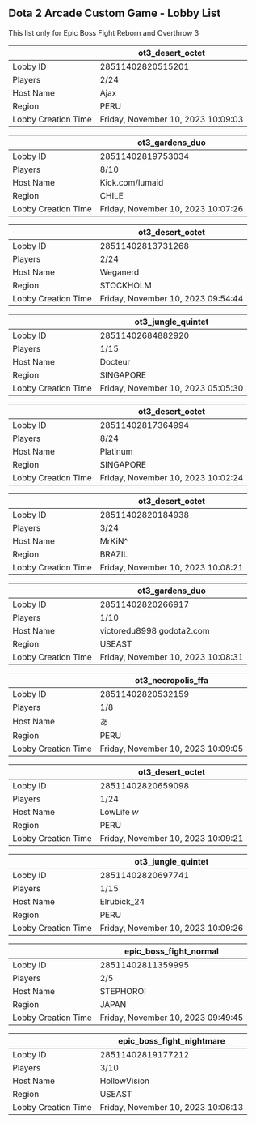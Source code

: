 ## Dota 2 Arcade Custom Game - Lobby List

This list only for Epic Boss Fight Reborn and Overthrow 3

|  | ot3_desert_octet |
| ------ | ------ |
| Lobby ID | 28511402820515201 |
| Players | 2/24 |
| Host Name | Ajax |
| Region | PERU |
| Lobby Creation Time | Friday, November 10, 2023 10:09:03 |


|  | ot3_gardens_duo |
| ------ | ------ |
| Lobby ID | 28511402819753034 |
| Players | 8/10 |
| Host Name | Kick.com/lumaid |
| Region | CHILE |
| Lobby Creation Time | Friday, November 10, 2023 10:07:26 |


|  | ot3_desert_octet |
| ------ | ------ |
| Lobby ID | 28511402813731268 |
| Players | 2/24 |
| Host Name | Weganerd |
| Region | STOCKHOLM |
| Lobby Creation Time | Friday, November 10, 2023 09:54:44 |


|  | ot3_jungle_quintet |
| ------ | ------ |
| Lobby ID | 28511402684882920 |
| Players | 1/15 |
| Host Name | Docteur |
| Region | SINGAPORE |
| Lobby Creation Time | Friday, November 10, 2023 05:05:30 |


|  | ot3_desert_octet |
| ------ | ------ |
| Lobby ID | 28511402817364994 |
| Players | 8/24 |
| Host Name | Platinum |
| Region | SINGAPORE |
| Lobby Creation Time | Friday, November 10, 2023 10:02:24 |


|  | ot3_desert_octet |
| ------ | ------ |
| Lobby ID | 28511402820184938 |
| Players | 3/24 |
| Host Name | MrKiN^ |
| Region | BRAZIL |
| Lobby Creation Time | Friday, November 10, 2023 10:08:21 |


|  | ot3_gardens_duo |
| ------ | ------ |
| Lobby ID | 28511402820266917 |
| Players | 1/10 |
| Host Name | victoredu8998 godota2.com |
| Region | USEAST |
| Lobby Creation Time | Friday, November 10, 2023 10:08:31 |


|  | ot3_necropolis_ffa |
| ------ | ------ |
| Lobby ID | 28511402820532159 |
| Players | 1/8 |
| Host Name | あ |
| Region | PERU |
| Lobby Creation Time | Friday, November 10, 2023 10:09:05 |


|  | ot3_desert_octet |
| ------ | ------ |
| Lobby ID | 28511402820659098 |
| Players | 1/24 |
| Host Name | LowLife *w* |
| Region | PERU |
| Lobby Creation Time | Friday, November 10, 2023 10:09:21 |


|  | ot3_jungle_quintet |
| ------ | ------ |
| Lobby ID | 28511402820697741 |
| Players | 1/15 |
| Host Name | Elrubick_24 |
| Region | PERU |
| Lobby Creation Time | Friday, November 10, 2023 10:09:26 |


|  | epic_boss_fight_normal |
| ------ | ------ |
| Lobby ID | 28511402811359995 |
| Players | 2/5 |
| Host Name | STEPHOROI |
| Region | JAPAN |
| Lobby Creation Time | Friday, November 10, 2023 09:49:45 |


|  | epic_boss_fight_nightmare |
| ------ | ------ |
| Lobby ID | 28511402819177212 |
| Players | 3/10 |
| Host Name | HollowVision |
| Region | USEAST |
| Lobby Creation Time | Friday, November 10, 2023 10:06:13 |


